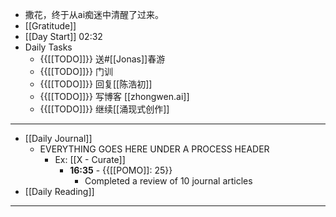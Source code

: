 - 撒花，终于从ai痴迷中清醒了过来。
- [[Gratitude]]
- [[Day Start]] 02:32
- Daily Tasks
    - {{[[TODO]]}} 送#[[Jonas]]春游
    - {{[[TODO]]}} 门训
    - {{[[TODO]]}} 回复[[陈浩初]]
    - {{[[TODO]]}} 写博客 [[zhongwen.ai]]
    - {{[[TODO]]}} 继续[[涌现式创作]]
- ---
- [[Daily Journal]] 
    - EVERYTHING GOES HERE UNDER A PROCESS HEADER
        - Ex: [[X - Curate]]
            - **16:35** - {{[[POMO]]: 25}}
                -  Completed a review of 10 journal articles
- [[Daily Reading]]
- ---
